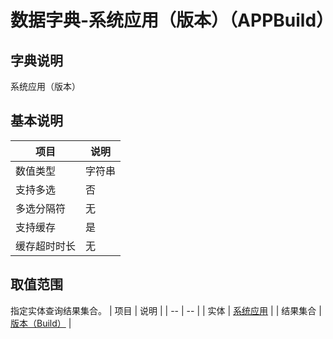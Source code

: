 # 数据字典-系统应用（版本）（APPBuild）
## 字典说明
系统应用（版本）

## 基本说明
| 项目 | 说明 |
| -- | -- |
| 数值类型 | 字符串 |
| 支持多选 | 否 |
| 多选分隔符 | 无 |
| 支持缓存 | 是 |
| 缓存超时时长 | 无 |

## 取值范围
指定实体查询结果集合。
| 项目 | 说明 |
| -- | -- |
| 实体 | [系统应用](../module/ibizsysmodel/PSSysApp) |
| 结果集合 | [版本（Build）]() |

